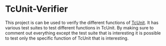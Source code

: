 # TcUnit-Verifier
This project is can be used to verify the different functions of [TcUnit](https://www.github.com/tcunit/TcUnit).
It has various test suites to test different functions in TcUnit.
By making sure to comment out everything except the test suite that is interesting
it is possible to test only the specific function of TcUnit that is interesting.
